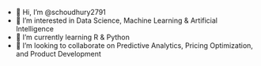 - 👋 Hi, I’m @schoudhury2791
- 👀 I’m interested in Data Science, Machine Learning & Artificial Intelligence
- 🌱 I’m currently learning R & Python
- 💞️ I’m looking to collaborate on Predictive Analytics, Pricing Optimization, and Product Development

<!---
schoudhury2791/schoudhury2791 is a ✨ special ✨ repository because its `README.md` (this file) appears on your GitHub profile.
You can click the Preview link to take a look at your changes.
--->
